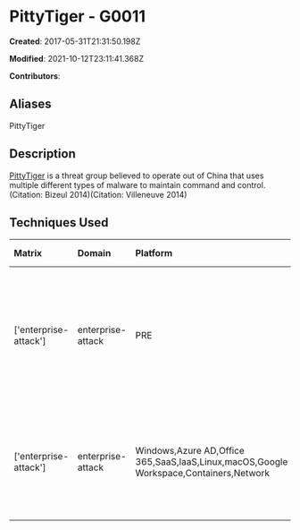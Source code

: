 # PittyTiger - G0011

**Created**: 2017-05-31T21:31:50.198Z

**Modified**: 2021-10-12T23:11:41.368Z

**Contributors**: 

## Aliases

PittyTiger

## Description

[PittyTiger](https://attack.mitre.org/groups/G0011) is a threat group believed to operate out of China that uses multiple different types of malware to maintain command and control.(Citation: Bizeul 2014)(Citation: Villeneuve 2014)

## Techniques Used

|Matrix|Domain|Platform|Technique ID|Technique Name|Use|
| :---| :---| :---| :---| :---| :---|
|['enterprise-attack']|enterprise-attack|PRE|T1588.002|Tool|[PittyTiger](https://attack.mitre.org/groups/G0011) has obtained and used tools such as [Mimikatz](https://attack.mitre.org/software/S0002) and [gsecdump](https://attack.mitre.org/software/S0008).(Citation: Bizeul 2014)|
|['enterprise-attack']|enterprise-attack|Windows,Azure AD,Office 365,SaaS,IaaS,Linux,macOS,Google Workspace,Containers,Network|T1078|Valid Accounts|[PittyTiger](https://attack.mitre.org/groups/G0011) attempts to obtain legitimate credentials during operations.(Citation: Bizeul 2014)|
